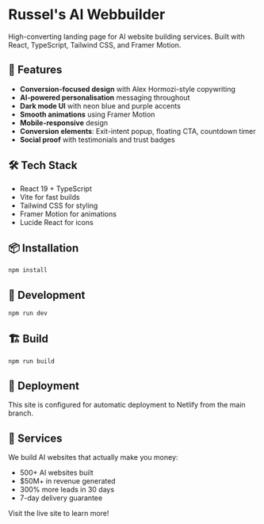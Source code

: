 # Russel's AI Webbuilder

High-converting landing page for AI website building services. Built with React, TypeScript, Tailwind CSS, and Framer Motion.

## 🚀 Features

- **Conversion-focused design** with Alex Hormozi-style copywriting
- **AI-powered personalisation** messaging throughout
- **Dark mode UI** with neon blue and purple accents
- **Smooth animations** using Framer Motion
- **Mobile-responsive** design
- **Conversion elements**: Exit-intent popup, floating CTA, countdown timer
- **Social proof** with testimonials and trust badges

## 🛠️ Tech Stack

- React 19 + TypeScript
- Vite for fast builds
- Tailwind CSS for styling
- Framer Motion for animations
- Lucide React for icons

## 📦 Installation

```bash
npm install
```

## 🔧 Development

```bash
npm run dev
```

## 🏗️ Build

```bash
npm run build
```

## 🚢 Deployment

This site is configured for automatic deployment to Netlify from the main branch.

## 💼 Services

We build AI websites that actually make you money:
- 500+ AI websites built
- $50M+ in revenue generated
- 300% more leads in 30 days
- 7-day delivery guarantee

Visit the live site to learn more!
